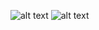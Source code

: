 ![alt text](https://bitbucket.org/samuel-oldra/exemplo-biblioteca-ninject/raw/300e8d7c1abd274fcd5b2e4f86725ddc854167d7/README_IMGS/1.png)
![alt text](https://bitbucket.org/samuel-oldra/exemplo-biblioteca-ninject/raw/300e8d7c1abd274fcd5b2e4f86725ddc854167d7/README_IMGS/2.png)